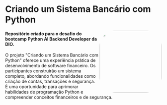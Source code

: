 # Criando um Sistema Bancário com Python

<img align="right" height="200" style="border-radius:50px;" src="https://hermes.dio.me/tracks/648ef080-6c4b-4e54-bf72-34f62030f350.png">

#### Repositório criado para o desafio do bootcamp Python AI Backend Developer da DIO.


<p>O projeto "Criando um Sistema Bancário com Python" oferece uma experiência prática de desenvolvimento de software financeiro. Os participantes construirão um sistema completo, abordando funcionalidades como criação de contas, transações e segurança. É uma oportunidade para aprimorar habilidades de programação Python e compreender conceitos financeiros e de segurança.</p>
